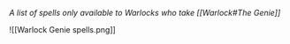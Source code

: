 *A list of spells only available to Warlocks who take [[Warlock#The Genie]]*

![[Warlock Genie spells.png]]